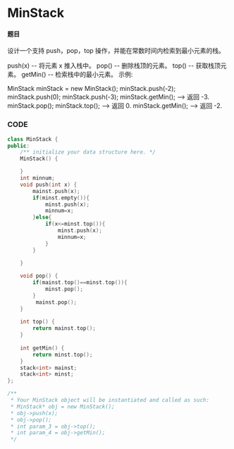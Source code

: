 # MinStack

#### 题目

设计一个支持 push，pop，top 操作，并能在常数时间内检索到最小元素的栈。

push(x) -- 将元素 x 推入栈中。
pop() -- 删除栈顶的元素。
top() -- 获取栈顶元素。
getMin() -- 检索栈中的最小元素。
示例:

MinStack minStack = new MinStack();
minStack.push(-2);
minStack.push(0);
minStack.push(-3);
minStack.getMin();   --> 返回 -3.
minStack.pop();
minStack.top();      --> 返回 0.
minStack.getMin();   --> 返回 -2.



### CODE
```c++
class MinStack {
public:
    /** initialize your data structure here. */
    MinStack() {

    }
    int minnum;
    void push(int x) {
        mainst.push(x);
        if(minst.empty()){
            minst.push(x);
            minnum=x;
        }else{
            if(x<=minst.top()){
                minst.push(x);
                minnum=x;
            }
        }

    }
    
    void pop() {
        if(mainst.top()==minst.top()){
            minst.pop();
        }
         mainst.pop();
    }
    
    int top() {
        return mainst.top();
    }
    
    int getMin() {
        return minst.top();
    }
    stack<int> mainst;
    stack<int> minst;
};

/**
 * Your MinStack object will be instantiated and called as such:
 * MinStack* obj = new MinStack();
 * obj->push(x);
 * obj->pop();
 * int param_3 = obj->top();
 * int param_4 = obj->getMin();
 */
```

